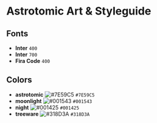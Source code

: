# Astrotomic Art & Styleguide

## Fonts

- **Inter** `400`
- **Inter** `700`
- **Fira Code** `400`

## Colors

- **astrotomic** ![#7E59C5](https://via.placeholder.com/15/7E59C5/000000?text=+) `#7E59C5`
- **moonlight** ![#001543](https://via.placeholder.com/15/001543/000000?text=+) `#001543`
- **night** ![#001425](https://via.placeholder.com/15/001425/000000?text=+) `#001425`
- **treeware** ![#318D3A](https://via.placeholder.com/15/318D3A/000000?text=+) `#318D3A`
